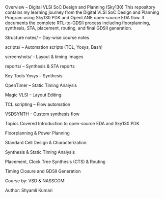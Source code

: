 Overview – Digital VLSI SoC Design and Planning (Sky130)
This repository contains my learning journey from the Digital VLSI SoC Design and Planning Program using Sky130 PDK and OpenLANE open-source EDA flow.
It documents the complete RTL-to-GDSII process including floorplanning, synthesis, STA, placement, routing, and final GDSII generation.

Structure
notes/ – Day-wise course notes

scripts/ – Automation scripts (TCL, Yosys, Bash)

screenshots/ – Layout & timing images

reports/ – Synthesis & STA reports

Key Tools
Yosys – Synthesis

OpenTimer – Static Timing Analysis

Magic VLSI – Layout Editing

TCL scripting – Flow automation

VSDSYNTH – Custom synthesis flow

Topics Covered
Introduction to open-source EDA and Sky130 PDK

Floorplanning & Power Planning

Standard Cell Design & Characterization

Synthesis & Static Timing Analysis

Placement, Clock Tree Synthesis (CTS) & Routing

Timing Closure and GDSII Generation

Course by: VSD & NASSCOM

Author: Shyamli Kumari

